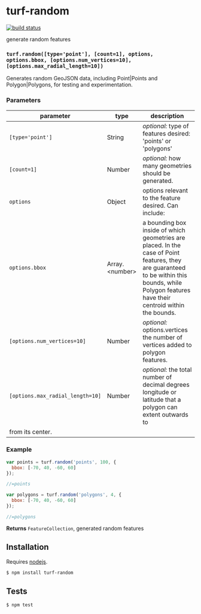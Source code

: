 # turf-random

[![build status](https://secure.travis-ci.org/Turfjs/turf-random.png)](http://travis-ci.org/Turfjs/turf-random)

generate random features


### `turf.random([type='point'], [count=1], options, options.bbox, [options.num_vertices=10], [options.max_radial_length=10])`

Generates random GeoJSON data, including Point|Points and Polygon|Polygons, for testing
and experimentation.


### Parameters

| parameter                        | type              | description                                                                                                                                                                                      |
| -------------------------------- | ----------------- | ------------------------------------------------------------------------------------------------------------------------------------------------------------------------------------------------ |
| `[type='point']`                 | String            | _optional:_ type of features desired: 'points' or 'polygons'                                                                                                                                     |
| `[count=1]`                      | Number            | _optional:_ how many geometries should be generated.                                                                                                                                             |
| `options`                        | Object            | options relevant to the feature desired. Can include:                                                                                                                                            |
| `options.bbox`                   | Array\.\<number\> | a bounding box inside of which geometries are placed. In the case of Point features, they are guaranteed to be within this bounds, while Polygon features have their centroid within the bounds. |
| `[options.num_vertices=10]`      | Number            | _optional:_ options.vertices the number of vertices added to polygon features.                                                                                                                   |
| `[options.max_radial_length=10]` | Number            | _optional:_ the total number of decimal degrees longitude or latitude that a polygon can extent outwards to
from its center.                                                                     |


### Example

```js
var points = turf.random('points', 100, {
  bbox: [-70, 40, -60, 60]
});

//=points

var polygons = turf.random('polygons', 4, {
  bbox: [-70, 40, -60, 60]
});

//=polygons
```


**Returns** `FeatureCollection`, generated random features

## Installation

Requires [nodejs](http://nodejs.org/).

```sh
$ npm install turf-random
```

## Tests

```sh
$ npm test
```


